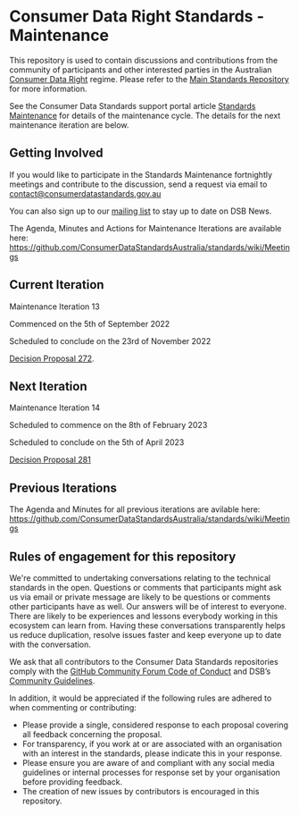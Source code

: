 # Consumer Data Right Standards - Maintenance

This repository is used to contain discussions and contributions from the community of participants and other interested parties in the Australian [Consumer Data Right](https://www.accc.gov.au/focus-areas/consumer-data-right "ACCC Consumer Data Right webpage") regime.  Please refer to the [Main Standards Repository](https://github.com/ConsumerDataStandardsAustralia/standards) for more information.

See the Consumer Data Standards support portal article [Standards Maintenance](https://cdr-support.zendesk.com/hc/en-us/articles/900005585003) for details of the maintenance cycle. The details for the next maintenance iteration are below.

## Getting Involved 
If you would like to participate in the Standards Maintenance fortnightly meetings and contribute to the discussion, send a request via email to contact@consumerdatastandards.gov.au

You can also sign up to our [mailing list](https://consumerdatastandards.us18.list-manage.com/subscribe?u=fb3bcb1ec5662d9767ab3c414&id=a4414b3906) to stay up to date on DSB News.

The Agenda, Minutes and Actions for Maintenance Iterations are available here: https://github.com/ConsumerDataStandardsAustralia/standards/wiki/Meetings

## Current Iteration 
Maintenance Iteration 13

Commenced on the 5th of September 2022

Scheduled to conclude on the 23rd of November 2022

[Decision Proposal 272](https://github.com/ConsumerDataStandardsAustralia/standards/issues/272).

## Next Iteration
Maintenance Iteration 14

Scheduled to commence on the 8th of February 2023

Scheduled to conclude on the 5th of April 2023

[Decision Proposal 281](https://github.com/ConsumerDataStandardsAustralia/standards/issues/281)

## Previous Iterations

The Agenda and Minutes for all previous iterations are avilable here: https://github.com/ConsumerDataStandardsAustralia/standards/wiki/Meetings

## Rules of engagement for this repository

We're committed to undertaking conversations relating to the technical standards in the open. Questions or comments that participants might ask us via email or private message are likely to be questions or comments other participants have as well. Our answers will be of interest to everyone. There are likely to be experiences and lessons everybody working in this ecosystem can learn from. Having these conversations transparently helps us reduce duplication, resolve issues faster and keep everyone up to date with the conversation.

We ask that all contributors to the Consumer Data Standards repositories comply with the [GitHub Community Forum Code of Conduct](https://help.github.com/articles/github-community-forum-code-of-conduct/) and DSB’s [Community Guidelines](https://cdr-support.zendesk.com/hc/en-us/community/posts/900001462983-Community-Guidelines).

In addition, it would be appreciated if the following rules are adhered to when commenting or contributing:
* Please provide a single, considered response to each proposal covering all feedback concerning the proposal.
* For transparency, if you work at or are associated with an organisation with an interest in the standards, please indicate this in your response.
* Please ensure you are aware of and compliant with any social media guidelines or internal processes for response set by your organisation before providing feedback.
* The creation of new issues by contributors is encouraged in this repository.
